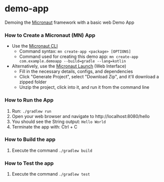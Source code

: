 # demo-app
Demoing the [Micronaut](https://micronaut.io/) framework with a basic web Demo App

### How to Create a Micronaut (MN) App
* Use the [Micronaut CLI](https://docs.micronaut.io/latest/guide/#cli)
  * Command syntax: `mn create-app <package> [OPTIONS]`
  * Command used for creating this demo app: `mn create-app com.example.demoapp --build=gradle --lang=kotlin`
* Alternatively, use the [Micronaut Launch](https://micronaut.io/launch/) (Web Interface)
  * Fill in the necessary details, configs, and dependencies
  * Click "Generate Project", select "Download Zip", and it'll download a zipped folder
  * Unzip the project, click into it, and run it from the command line

### How to Run the App
1) Run: `./gradlew run`
2) Open your web browser and navigate to http://localhost:8080/hello
3) You should see the String output: `Hello World`
4) Terminate the app with: Ctrl + C

### How to Build the app
1) Execute the command `./gradlew build`

### How to Test the app
1) Execute the command `./gradlew test`
